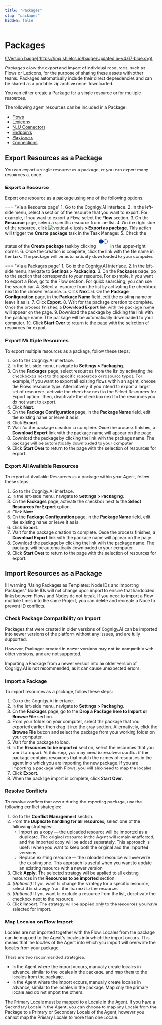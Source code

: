 ```yaml
---
title: "Packages" 
slug: "packages" 
hidden: false 
---
```


# Packages

[![Version badge](https://img.shields.io/badge/Updated in-v4.67-blue.svg)](../../../release-notes/4.67.md)

_Packages_ allow the export and import of individual resources, such as Flows or Lexicons, for the purpose of sharing these assets with other teams. Packages automatically include their direct dependencies and can be shared as a portable zip archive once downloaded.

You can either create a Package for a single resource or for multiple resources.

The following agent resources can be included in a Package:

- [Flows](../build/flows.md)
- [Lexicons](../build/lexicons.md)
- [NLU Connectors](../build/nlu-connectors.md)
- [Endpoints](../../endpoints/overview.md)
- [Playbooks](../test/playbooks.md)
- [Connections](../build/connections.md)

## Export Resources as a Package

You can export a single resource as a package, or you can export many resources at once.

### Export a Resource

Export one resource as a package using one of the following options:

=== "Via a Resource page"
     1. Go to the Cognigy.AI interface.
     2. In the left-side menu, select a section of the resource that you want to export. For example, if you want to export a Flow, select the **Flow** section.
     3. On the **Resource** page, select a specific resource from the list.
     4. On the right side of the resource, click ![vertical-ellipsis](https://docs.cognigy.com/assets/icons/vertical-ellipsis.svg) **> Export as package**. This action will trigger the **Create package** task in the Task Manager.
     5. Check the status of the **Create package** task by clicking ![task-menu](../../../assets/icons/task-menu.svg) in the upper-right corner.
     6. Once the creation is complete, click the link with the file name in the task. The package will be automatically downloaded to your computer.

=== "Via a Packages page"
     1. Go to the Cognigy.AI interface.
     2. In the left-side menu, navigate to **Settings > Packaging**.
     3. On the **Packages** page, go to the section that corresponds to your resource. For example, if you want to export a Flow, go to the Flow section. For quick searching, you can use the search bar.
     4. Select a resource from the list by activating the checkbox next to the chosen resource.
     5. Click **Next**.
     6. On the **Package Configuration** page, in the **Package Name** field, edit the existing name or leave it as is.
     7. Click **Export**. 
     8. Wait for the package creation to complete. Once the process finishes, a **Download Export** link with the package name will appear on the page.
     9. Download the package by clicking the link with the package name. The package will be automatically downloaded to your computer.
     10. Click **Start Over** to return to the page with the selection of resources for export.

### Export Multiple Resources

To export multiple resources as a package, follow these steps:

1. Go to the Cognigy.AI interface.
2. In the left-side menu, navigate to **Settings > Packaging**. 
3. On the **Packages** page, select resources from the list by activating the checkboxes next to the specific resources or resource types. For example, if you want to export all existing flows within an agent, choose the Flows resource type. Alternatively, if you intend to export a larger set of resources, activate the checkbox next to the Select Resources for Export option. Then, deactivate the checkbox next to the resources you do not want to export. 
4. Click **Next**. 
5. On the **Package Configuration** page, in the **Package Name** field, edit the existing name or leave it as is. 
6. Click **Export**. 
7. Wait for the package creation to complete. Once the process finishes, a **Download Export** link with the package name will appear on the page. 
8. Download the package by clicking the link with the package name. The package will be automatically downloaded to your computer. 
9. Click **Start Over** to return to the page with the selection of resources for export.

### Export All Available Resources

To export all Available Resources as a package within your Agent, follow these steps:

1. Go to the Cognigy.AI interface.
2. In the left-side menu, navigate to **Settings > Packaging**.
3. On the **Packages** page, activate the checkbox next to the **Select Resources for Export** option. 
4. Click **Next**. 
5. On the **Package Configuration** page, in the **Package Name** field, edit the existing name or leave it as is. 
6. Click **Export**. 
7. Wait for the package creation to complete. Once the process finishes, a **Download Export** link with the package name will appear on the page. 
8. Download the package by clicking the link with the package name. The package will be automatically downloaded to your computer. 
9. Click **Start Over** to return to the page with the selection of resources for export.

## Import Resources as a Package

!!! warning "Using Packages as Templates: Node IDs and Importing Packages"
    Node IDs will not change upon import to ensure that hardcoded links between Flows and Nodes do not break. If you need to import a Flow multiple times into the same Project, you can delete and recreate a Node to prevent ID conflicts.

### Check Package Compatibility on Import

Packages that were created in older versions of Cognigy.AI can be imported into newer versions of the platform without any issues, and are fully supported.

However, Packages created in newer versions may not be compatible with older versions, and are not supported.

Importing a Package from a newer version into an older version of Cognigy.AI is not recommended, as it can cause unexpected errors.

### Import a Package

To import resources as a package, follow these steps:

1. Go to the Cognigy.AI interface.
2. In the left-side menu, navigate to **Settings > Packaging**.
3. On the **Packages** page, go to the **Drop a Package here to Import or Browse File** section.
4. From your folder on your computer, select the package that you exported earlier, then drag it into the gray section. Alternatively, click the **Browse File** button and select the package from your working folder on your computer. 
5. Wait for the package to load.
6. In the **Resources to be imported** section, select the resources that you want to import. At this step, you may need to resolve a conflict if the package contains resources that match the names of resources in the agent into which you are importing the new package. If you are importing a package with Flows, you will also need to map the locales.
7. Click **Export**. 
8. When the package import is complete, click **Start Over**.

### Resolve Conflicts

To resolve conficts that occur during the importing package, use the following conflict strategies:

1. Go to the **Conflict Management** section.
2. From the **Duplicate handling for all resources**, select one of the following strategies:
    - Import as a copy — the uploaded resource will be imported as a duplicate. The original resource in the Agent will remain unaffected, and the imported copy will be added separately. This approach is useful when you want to keep both the original and the imported versions.
    - Replace existing resource — the uploaded resource will overwrite the existing one. This approach is useful when you want to update an existing resource with a newer version.
3. Click **Apply**. The selected strategy will be applied to all existing resources in the **Resources to be imported** section. 
4. _(Optional)_ If you want to change the strategy for a specific resource, select this strategy from the list next to the resource.
5. _(Optional)_ If you want to exclude a resource from the list, deactivate the checkbox next to the resource.
6. Click **Import**. The strategy will be applied only to the resources you have selected for import.

### Map Locales on Flow Import

Locales are not imported together with the Flow.
Locales from the package can be mapped to the Agent's locales into which the import occurs.
This means that the locales of the Agent into which you import will overwrite the locales from your package.

There are two recommended strategies:

- In the Agent where the import occurs, manually create locales in advance, similar to the locales in the package, and map them to the locales from the package.
- In the Agent where the import occurs, manually create locales in advance, similar to the locales in the package. Map only the primary locale and do not import the others.
 
 The Primary Locale must be mapped to a Locale in the Agent. If you have a Secondary Locale in the Agent, you can choose to map any Locale from the Package to a Primary or Secondary Locale of the Agent, however you cannot map the Primary Locale to more than one Locale.
